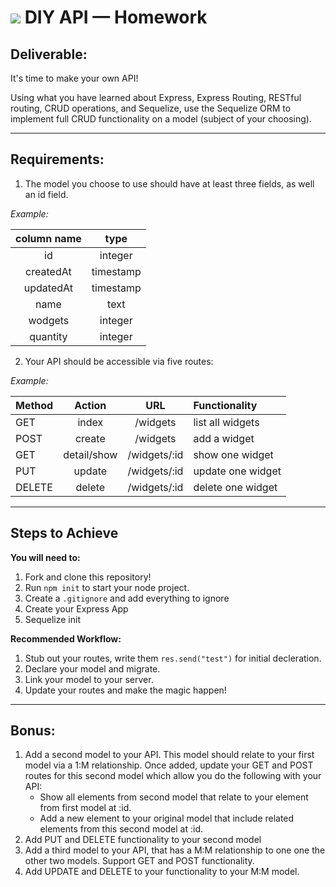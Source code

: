 # ![](https://ga-dash.s3.amazonaws.com/production/assets/logo-9f88ae6c9c3871690e33280fcf557f33.png) DIY API — Homework

## **Deliverable**:

It's time to make your own API! 

Using what you have learned about Express, Express Routing, RESTful routing, CRUD operations, and Sequelize, use the Sequelize ORM to implement full CRUD functionality on a model (subject of your choosing).

-----

## **Requirements**: 

1. The model you choose to use should have at least three fields, as well an id field. 

*Example:*

| column name | type |
|:-----------:|:----:|
|id | integer |
|createdAt | timestamp |
|updatedAt | timestamp |
|name | text |
|wodgets | integer |
|quantity | integer |


2. Your API should be accessible via five routes: 

*Example:*

| Method | Action | URL | Functionality |
|--------|:------:|:---:|:--------------|
| GET | index | /widgets | list all widgets |
| POST | create | /widgets | add a widget |
| GET | detail/show | /widgets/:id | show one widget |
| PUT | update | /widgets/:id | update one widget |
| DELETE | delete | /widgets/:id | delete one widget |

-------

## **Steps to Achieve**

**You will need to:**
1. Fork and clone this repository!
2. Run `npm init` to start your node project. 
3. Create a `.gitignore` and add everything to ignore
4. Create your Express App
5. Sequelize init

**Recommended Workflow:**
1. Stub out your routes, write them `res.send("test")` for initial decleration.
2. Declare your model and migrate.
3. Link your model to your server.
4. Update your routes and make the magic happen!

-------

## Bonus:

1. Add a second model to your API. This model should relate to your first model via a 1:M relationship. Once added, update your GET and POST routes for this second model which allow you do the following with your API: 
    * Show all elements from second model that relate to your element from first model at :id. 
    * Add a new element to your original model that include related elements from this second model at :id.
2. Add PUT and DELETE functionality to your second model
3. Add a third model to your API, that has a M:M relationship to one one the other two models. Support GET and POST functionality.
4. Add UPDATE and DELETE to your functionality to your M:M model.
